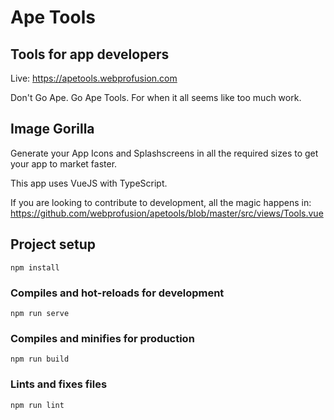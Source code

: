 # Ape Tools

## Tools for app developers
Live: https://apetools.webprofusion.com

Don't Go Ape. Go Ape Tools. 
For when it all seems like too much work. 
## Image Gorilla

Generate your App Icons and Splashscreens in all the required sizes to get your app to market faster.

This app uses VueJS with TypeScript.

If you are looking to contribute to development, all the magic happens in: https://github.com/webprofusion/apetools/blob/master/src/views/Tools.vue

## Project setup
```
npm install
```

### Compiles and hot-reloads for development
```
npm run serve
```

### Compiles and minifies for production
```
npm run build
```

### Lints and fixes files
```
npm run lint
```
